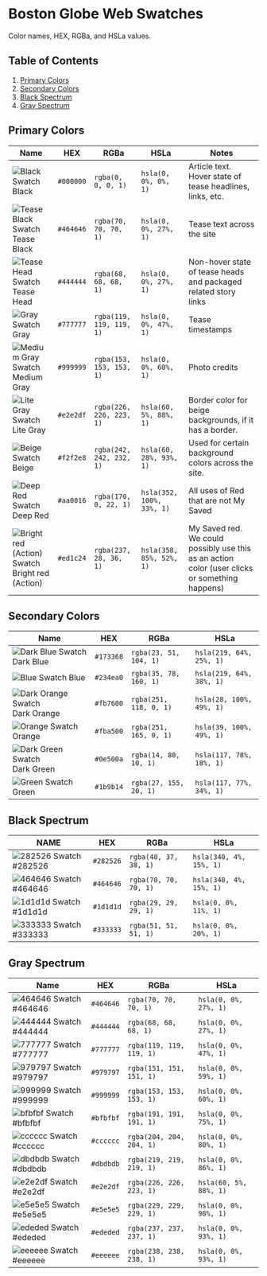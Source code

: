 # Boston Globe Web Swatches

Color names, HEX, RGBa, and HSLa values.


## Table of Contents
1. [Primary Colors](#primary-colors)
2. [Secondary Colors](#secondary-colors)
3. [Black Spectrum](#black-spectrum)
4. [Gray Spectrum](#gray-spectrum)


## Primary Colors

| Name                                                                              | HEX     | RGBa                       | HSLa                      | Notes                                                                                          |
| --------------------------------------------------------------------------------- | --------- | ------------------------ | ------------------------- | ---------------------------------------------------------------------------------------------- |
| ![Black Swatch](http://i.imgur.com/fQH0rWH.png) Black                             | `#000000` | `rgba(0, 0, 0, 1)`       | `hsla(0, 0%, 0%, 1)`      | Article text. Hover state of tease headlines, links, etc.                                      |
| ![Tease Black Swatch](http://i.imgur.com/8vTjaml.png) Tease Black                 | `#464646` | `rgba(70, 70, 70, 1)`    | `hsla(0, 0%, 27%, 1)`     | Tease text across the site                                                                     |
| ![Tease Head Swatch](http://i.imgur.com/CGfcgHn.png) Tease Head                   | `#444444` | `rgba(68, 68, 68, 1)`    | `hsla(0, 0%, 27%, 1)`     | Non-hover state of tease heads and packaged related story links                                |
| ![Gray Swatch](http://i.imgur.com/XfCELzk.png) Gray                               | `#777777` | `rgba(119, 119, 119, 1)` | `hsla(0, 0%, 47%, 1)`     | Tease timestamps                                                                               |
| ![Medium Gray Swatch](http://i.imgur.com/J4DsuDD.png) Medium Gray                 | `#999999` | `rgba(153, 153, 153, 1)` | `hsla(0, 0%, 60%, 1)`     | Photo credits                                                                                  |
| ![Lite Gray Swatch](http://i.imgur.com/n84Cpf9.png) Lite Gray                     | `#e2e2df` | `rgba(226, 226, 223, 1)` | `hsla(60, 5%, 88%, 1)`    | Border color for beige backgrounds, if it has a border.                                        |
| ![Beige Swatch](http://i.imgur.com/oUhMnuf.png) Beige                             | `#f2f2e8` | `rgba(242, 242, 232, 1)` | `hsla(60, 28%, 93%, 1)`   | Used for certain background colors across the site.                                            |
| ![Deep Red Swatch](http://i.imgur.com/lu4Qf8O.png) Deep Red                       | `#aa0016` | `rgba(170, 0, 22, 1)`    | `hsla(352, 100%, 33%, 1)` | All uses of Red that are not My Saved                                                          |
| ![Bright red (Action) Swatch](http://i.imgur.com/kt9z5fA.png) Bright red (Action) | `#ed1c24` | `rgba(237, 28, 36, 1)`   | `hsla(358, 85%, 52%, 1)`  | My Saved red. We could possibly use this as an action color (user clicks or something happens) |


## Secondary Colors

| Name                                                              | HEX       | RGBa                   | HSLa                     |
| ----------------------------------------------------------------- | --------- | ---------------------- | ------------------------ |
| ![Dark Blue Swatch](http://i.imgur.com/lDG2pKG.png) Dark Blue     | `#173368` | `rgba(23, 51, 104, 1)` | `hsla(219, 64%, 25%, 1)` |
| ![Blue Swatch](http://i.imgur.com/OGrwbpv.png) Blue               | `#234ea0` | `rgba(35, 78, 160, 1)` | `hsla(219, 64%, 38%, 1)` |
| ![Dark Orange Swatch](http://i.imgur.com/4v5tEBo.png) Dark Orange | `#fb7600` | `rgba(251, 118, 0, 1)` | `hsla(28, 100%, 49%, 1)` |
| ![Orange Swatch](http://i.imgur.com/Cyn4vbA.png) Orange           | `#fba500` | `rgba(251, 165, 0, 1)` | `hsla(39, 100%, 49%, 1)` |
| ![Dark Green Swatch](http://i.imgur.com/Fn4nYi4.png) Dark Green   | `#0e500a` | `rgba(14, 80, 10, 1)`  | `hsla(117, 78%, 18%, 1)` |
| ![Green Swatch](http://i.imgur.com/5Ml6FcT.png) Green             | `#1b9b14` | `rgba(27, 155, 20, 1)` | `hsla(117, 77%, 34%, 1)` |


## Black Spectrum

| NAME                                                     | HEX       | RGBa                  | HSLa                    |
| -------------------------------------------------------- | --------- | --------------------- | ----------------------- |
| ![282526 Swatch](http://i.imgur.com/cRzJMhQ.png) #282526 | `#282526` | `rgba(40, 37, 38, 1)` | `hsla(340, 4%, 15%, 1)` |
| ![464646 Swatch](http://i.imgur.com/8vTjaml.png) #464646 | `#464646` | `rgba(70, 70, 70, 1)` | `hsla(340, 4%, 15%, 1)` |
| ![1d1d1d Swatch](http://i.imgur.com/YdFRT2f.png) #1d1d1d | `#1d1d1d` | `rgba(29, 29, 29, 1)` | `hsla(0, 0%, 11%, 1)`   |
| ![333333 Swatch](http://i.imgur.com/JBKSjlC.png) #333333 | `#333333` | `rgba(51, 51, 51, 1)` | `hsla(0, 0%, 20%, 1)`   |


## Gray Spectrum

| Name                                                     | HEX       | RGBa                     | HSLa                   |
| -------------------------------------------------------- | --------- | ------------------------ | ---------------------- |
| ![464646 Swatch](http://i.imgur.com/8vTjaml.png) #464646 | `#464646` | `rgba(70, 70, 70, 1)`    | `hsla(0, 0%, 27%, 1)`  |
| ![444444 Swatch](http://i.imgur.com/CGfcgHn.png) #444444 | `#444444` | `rgba(68, 68, 68, 1)`    | `hsla(0, 0%, 27%, 1)`  |
| ![777777 Swatch](http://i.imgur.com/XfCELzk.png) #777777 | `#777777` | `rgba(119, 119, 119, 1)` | `hsla(0, 0%, 47%, 1)`  |
| ![979797 Swatch](http://i.imgur.com/4WTwoNE.png) #979797 | `#979797` | `rgba(151, 151, 151, 1)` | `hsla(0, 0%, 59%, 1)`  |
| ![999999 Swatch](http://i.imgur.com/J4DsuDD.png) #999999 | `#999999` | `rgba(153, 153, 153, 1)` | `hsla(0, 0%, 60%, 1)`  |
| ![bfbfbf Swatch](http://i.imgur.com/o3vZEYt.png) #bfbfbf | `#bfbfbf` | `rgba(191, 191, 191, 1)` | `hsla(0, 0%, 75%, 1)`  |
| ![cccccc Swatch](http://i.imgur.com/1Qy1dDz.png) #cccccc | `#cccccc` | `rgba(204, 204, 204, 1)` | `hsla(0, 0%, 80%, 1)`  |
| ![dbdbdb Swatch](http://i.imgur.com/gY7782P.png) #dbdbdb | `#dbdbdb` | `rgba(219, 219, 219, 1)` | `hsla(0, 0%, 86%, 1)`  |
| ![e2e2df Swatch](http://i.imgur.com/n84Cpf9.png) #e2e2df | `#e2e2df` | `rgba(226, 226, 223, 1)` | `hsla(60, 5%, 88%, 1)` |
| ![e5e5e5 Swatch](http://i.imgur.com/tbCfmqI.png) #e5e5e5 | `#e5e5e5` | `rgba(229, 229, 229, 1)` | `hsla(0, 0%, 90%, 1)`  |
| ![ededed Swatch](http://i.imgur.com/Vzks2zO.png) #ededed | `#ededed` | `rgba(237, 237, 237, 1)` | `hsla(0, 0%, 93%, 1)`  |
| ![eeeeee Swatch](http://i.imgur.com/NEZdUav.png) #eeeeee | `#eeeeee` | `rgba(238, 238, 238, 1)` | `hsla(0, 0%, 93%, 1)`  |
